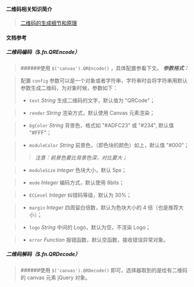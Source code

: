 #### 二维码相关知识简介
>[二维码的生成细节和原理](http://coolshell.cn/articles/10590.html)

#### 文档参考
##### 二维码编码（$.fn.QREncode）
>######使用 `$('canvas').QREncode()` ，具体配置参看下文。
>***参数格式：***

>配置 `config` 参数可以是一个对象或者字符串，字符串时会将字符串用默认参数生成二维码，为对象时候，参数如下：
>* `text` _String_
>生成二维码的文字，默认值为 "QRCode"；

>* `render` _String_
>渲染方式，默认使用 Canvas 元素渲染；

>* `bgColor` _String_
>背景色，格式如 "#ADFC23" 或 "#234", 默认值 "#FFF"；

>* `moduleColor` _String_
>前景色，（即色块的颜色）如上，默认值 "#000"；
>>*注意：前景色要比背景色深，对比要大；*

>* `moduleSize` _Integer_
>色块大小，默认 5px；

>* `mode` _Integer_
>编码方式，默认使用 8bits；

>* `ECLevel` _Integer_
>纠错码等级，默认为 30%；

>* `margin` _Integer_
>四周留白倍数，默认为色块大小的 4 倍（也是推荐大小）；

>* `logo` _String_
>中间的 Logo，默认为空，不渲染 Logo；

>* `error` _Function_
>报错函数，默认空函数，接收错误异常对象。

##### 二维码解码（$.fn.QRDecode）
>######使用 `$('canvas').QRDecode()` 即可，选择器取到的是绘有二维码的 canvas 元素 jQuery 对象。
